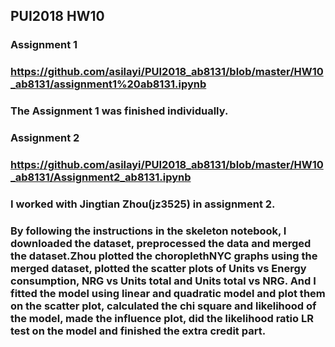 ## PUI2018 HW10
### Assignment 1
### https://github.com/asilayi/PUI2018_ab8131/blob/master/HW10_ab8131/assignment1%20ab8131.ipynb
### The Assignment 1 was finished individually.

### Assignment 2
### https://github.com/asilayi/PUI2018_ab8131/blob/master/HW10_ab8131/Assignment2_ab8131.ipynb

### I worked with Jingtian Zhou(jz3525) in assignment 2.

### By following the instructions in the skeleton notebook, I downloaded the dataset, preprocessed the data and merged the dataset.Zhou plotted the choroplethNYC graphs using the merged dataset, plotted the scatter plots of Units vs Energy consumption, NRG vs Units total and Units total vs NRG. And I fitted the model using linear and quadratic model and plot them on the scatter plot, calculated the chi square and likelihood of the model, made the influence plot, did the likelihood ratio LR test on the model and finished the extra credit part.
